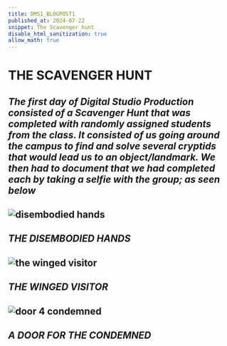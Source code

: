 ```yaml
---
title: DMS1_BLOGPOST1
published_at: 2024-07-22
snippet: The Scavenger hunt
disable_html_sanitization: true
allow_math: true 
---
```


# **THE SCAVENGER HUNT**
## *The first day of Digital Studio Production consisted of a Scavenger Hunt that was completed with randomly assigned students from the class. It consisted of us going around the campus to find and solve several cryptids that would lead us to an object/landmark. We then had to document that we had completed each by taking a selfie with the group; as seen below*
![disembodied hands](Wk1s1/IMG20240722101957.png)
---
## *THE DISEMBODIED HANDS*

![the winged visitor](Wk1s1/IMG20240722110445.png)
---
## *THE WINGED VISITOR*

![door 4 condemned](Wk1s1/IMG20240722110147.png)
---
## *A DOOR FOR THE CONDEMNED*
